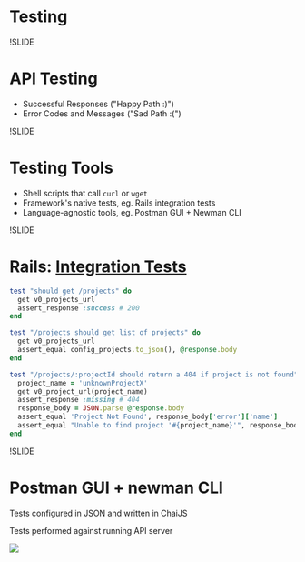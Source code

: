 # Testing

!SLIDE

# API Testing

- Successful Responses ("Happy Path :)")
- Error Codes and Messages ("Sad Path :(")

!SLIDE

# Testing Tools

- Shell scripts that call `curl` or `wget`
- Framework's native tests, eg. Rails integration tests
- Language-agnostic tools, eg. Postman GUI + Newman CLI

!SLIDE

# Rails: [Integration Tests](https://guides.rubyonrails.org/testing.html#integration-testing)

```ruby
test "should get /projects" do
  get v0_projects_url
  assert_response :success # 200
end

test "/projects should get list of projects" do
  get v0_projects_url
  assert_equal config_projects.to_json(), @response.body
end

test "/projects/:projectId should return a 404 if project is not found" do
  project_name = 'unknownProjectX'
  get v0_project_url(project_name)
  assert_response :missing # 404
  response_body = JSON.parse @response.body
  assert_equal 'Project Not Found', response_body['error']['name']
  assert_equal "Unable to find project '#{project_name}'", response_body['error']['message']
end
```

!SLIDE

# Postman GUI + newman CLI

Tests configured in JSON and written in ChaiJS

Tests performed against running API server

![](images/postman.png)
